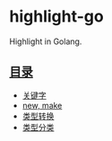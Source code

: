# highlight-go
 Highlight in Golang.



## [目录](./README.md)

- [关键字](./keywords.md)
- [new, make](./new-make.md)
- [类型转换](./cast.md)
- [类型分类](./type.md)

